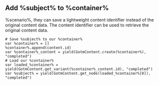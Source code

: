 ## Add %subject% to %container%

%scenario%, they can save a lightweight content identifier instead of the original content data. The content identifier can be used to retrieve the original content data.

```gdscript
# Save %subject% to our %container%
var %container% = []
%container%.append(content.id)
var %container%_content = yield(GotmContent.create(%container%), "completed")
# Load our %container%
var loaded_%container% = yield(GotmContent.get_variant(%container%_content.id), "completed")
var %subject% = yield(GotmContent.get_node(loaded_%container%[0]), "completed")
```
